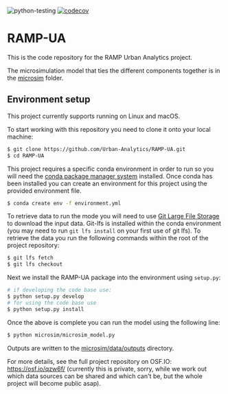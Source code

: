 ![python-testing](https://github.com/Urban-Analytics/RAMP-UA/workflows/python-testing/badge.svg)
[![codecov](https://codecov.io/gh/Urban-Analytics/RAMP-UA/branch/master/graph/badge.svg)](https://codecov.io/gh/Urban-Analytics/RAMP-UA)
# RAMP-UA

This is the code repository for the RAMP Urban Analytics project.

The microsimulation model that ties the different components together is in the [microsim](./microsim) folder.

## Environment setup

This project currently supports running on Linux and macOS.

To start working with this repository you need to clone it onto your local machine:

```bash
$ git clone https://github.com/Urban-Analytics/RAMP-UA.git
$ cd RAMP-UA
```

This project requires a specific conda environment in order to run so you will need the [conda package manager system](https://docs.anaconda.com/anaconda/install/) installed. Once conda has been installed you can create an environment for this project using the provided environment file.

```bash
$ conda create env -f environment.yml
```

To retrieve data to run the mode you will need to use [Git Large File Storage](https://git-lfs.github.com/) to download the input data. Git-lfs is installed within the conda environment (you may need to run `git lfs install` on your first use of git lfs). To retrieve the data you run the following commands within the root of the project repository:

```bash
$ git lfs fetch
$ git lfs checkout
``` 

Next we install the RAMP-UA package into the environment using `setup.py`:

```bash
# if developing the code base use:
$ python setup.py develop
# for using the code base use
$ python setup.py install
```

Once the above is complete you can run the model using the following line:

```bash
$ python microsim/microsim_model.py
```

Outputs are written to the [microsim/data/outputs](./microsim/data/outputs) directory.

For more details, see the full project repository on OSF.IO: https://osf.io/qzw6f/ (currently this is private, sorry, while we work out which data sources can be shared and which can't be, but the whole project will become public asap).
